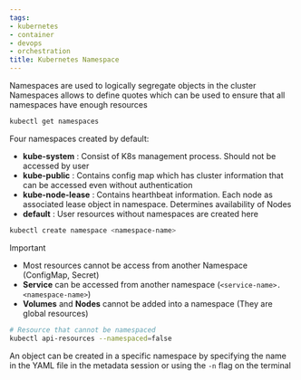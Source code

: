 ```yaml
---
tags:
- kubernetes
- container
- devops
- orchestration
title: Kubernetes Namespace
---
```


Namespaces are used to logically segregate objects in the cluster  
Namespaces allows to define quotes which can be used to ensure that all namespaces have enough resources

````bash
kubectl get namespaces
````

Four namespaces created by default:

* **kube-system** : Consist of K8s management process. Should not be accessed by user
* **kube-public** : Contains config map which has cluster information that can be accessed even without authentication
* **kube-node-lease** : Contains hearthbeat information. Each node as associated lease object in namespace. Determines availability of Nodes
* **default** : User resources without namespaces are created here

````bash
kubectl create namespace <namespace-name>
````

 > [!important]
 > * Most resources cannot be access from another Namespace (ConfigMap, Secret)
 > * **Service** can be accessed from another namespace (`<service-name>.<namespace-name>`)
 > * **Volumes** and **Nodes** cannot be added into a namespace (They are global resources)

````bash
# Resource that cannot be namespaced
kubectl api-resources --namespaced=false
````

An object can be created in a specific namespace by specifying the name in the YAML file in the metadata session or using the `-n` flag on the terminal